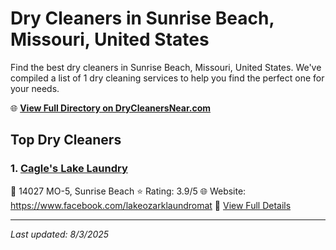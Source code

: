 # Dry Cleaners in Sunrise Beach, Missouri, United States

Find the best dry cleaners in Sunrise Beach, Missouri, United States. We've compiled a list of 1 dry cleaning services to help you find the perfect one for your needs.

🌐 **[View Full Directory on DryCleanersNear.com](https://drycleanersnear.com/city/US/Missouri/Sunrise%20Beach)**

## Top Dry Cleaners

### 1. [Cagle's Lake Laundry](https://drycleanersnear.com/dryCleaner/688d7127eedd882ede90be74/cagle-s-lake-laundry)
📍 14027 MO-5, Sunrise Beach
⭐ Rating: 3.9/5
🌐 Website: https://www.facebook.com/lakeozarklaundromat
🔗 [View Full Details](https://drycleanersnear.com/dryCleaner/688d7127eedd882ede90be74/cagle-s-lake-laundry)


---

*Last updated: 8/3/2025*
